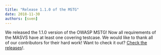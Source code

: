 ```yaml
---
title: "Release 1.1.0 of the MSTG"
date: 2018-11-30
authors: [sven]
---
```


We released the 1.1.0 version of the OWASP MSTG! Now all requirements of the MASVS have at least one covering testcase. We would like to thank all of our contributors for their hard work! Want to check it out? [Check the releases](https://github.com/OWASP/owasp-masvs/releases)!.

<!-- more -->
